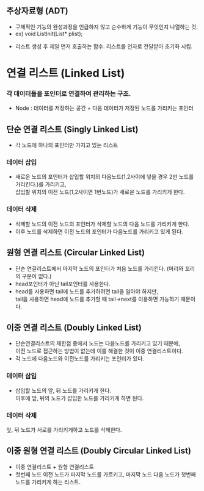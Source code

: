 추상자료형 (ADT)
------
+ 구체적인 기능의 완성과정을 언급하지 않고 순수하게 기능이 무엇인지 나열하는 것.
+ ex) void ListInit(List* plist);   
- 리스트 생성 후 제일 먼저 호출하는 함수. 리스트를 인자로 전달받아 초기화 시킴.

연결 리스트 (Linked List)
=====
### 각 데이터들을 포인터로 연결하여 관리하는 구조.
+ Node : 데이터를 저장하는 공간 + 다음 데이터가 저장된 노드를 가리키는 포인터

단순 연결 리스트 (Singly Linked List)
-----
+ 각 노드에 하나의 포인터만 가지고 있는 리스트
### 데이터 삽입
+ 새로운 노드의 포인터가 삽입할 위치의 다음노드(1,2사이에 넣을 경우 2번 노드를 가리킨다.)를 가리키고,   
삽입할 위치의 이전 노드(1,2사이면 1번노드)가 새로운 노드를 가리키게 한다.

### 데이터 삭제
+ 삭제할 노드의 이전 노드의 포인터가 삭제할 노드의 다음 노드를 가리키게 한다.
+ 이후 노드를 삭제하면 이전 노드의 포인터가 다음노드를 가리키고 있게 된다.

원형 연결 리스트 (Circular Linked List)
-----
+ 단순 연결리스트에서 마지막 노드의 포인터가 처음 노드를 가리킨다. (머리와 꼬리의 구분이 없다.)
+ head포인터가 아닌 tail포인터를 사용한다.
+ head를 사용하면 tail에 노드를 추가하려면 tail을 알아야 하지만,   
tail을 사용하면 head에 노드를 추가할 때 tail->next를 이용하면 가능하기 때문이다.

이중 연결 리스트 (Doubly Linked List)
-----
+ 단순연결리스트의 제한점 중에서 노드는 다음노드를 가리키고 있기 때문에,   
이전 노드로 접근하는 방법이 없는데 이를 해결한 것이 이중 연결리스트이다.
+ 각 노드에 다음노드와 이전노드를 가리키는 포인터가 있다.

### 데이터 삽입
+ 삽입할 노드의 앞, 뒤 노드를 가리키게 한다.   
이후에 앞, 뒤의 노드가 삽입한 노드를 가리키게 하면 된다.
### 데이터 삭제
앞, 뒤 노드가 서로를 가리키게하고 노드를 삭제한다.

이중 원형 연결 리스트 (Doubly Circular Linked List)
-----
+ 이중 연결리스트 + 원형 연결리스트
+ 첫번째 노드 이전 노드가 마지막 노드를 가르키고, 마지막 노드 다음 노드가 첫번째 노드를 가리키게 하는 리스트.
